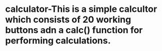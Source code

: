 # calculator-This is a simple calcultor which consists of 20 working buttons adn a calc() function for performing calculations.
